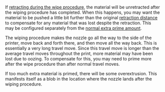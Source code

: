 If [retracting during the wipe procedure](wipe_retraction_enable.md), the material will be unretracted after the wiping procedure has completed. When this happens, you may want the material to be pushed a little bit further than the original [retraction distance](wipe_retraction_amount.md) to compensate for any material that was lost despite the retraction. This may be configured separately from the [normal extra prime amount](retraction_extra_prime_amount.md).

The wiping procedure makes the nozzle go all the way to the side of the printer, move back and forth there, and then move all the way back. This is essentially a very long travel move. Since this travel move is longer than the average travel moves throughout the print, more material may have been lost due to oozing. To compensate for this, you may need to prime more after the wipe procedure than after normal travel moves.

If too much extra material is primed, there will be some overextrusion. This manifests itself as a blob in the location where the nozzle lands after the wiping procedure.